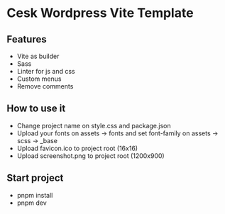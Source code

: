 # Cesk Wordpress Vite Template

## Features

- Vite as builder
- Sass
- Linter for js and css
- Custom menus
- Remove comments

## How to use it

- Change project name on style.css and package.json
- Upload your fonts on assets -> fonts and set font-family on assets -> scss -> \_base
- Upload favicon.ico to project root (16x16)
- Upload screenshot.png to project root (1200x900)

## Start project

- pnpm install
- pnpm dev
